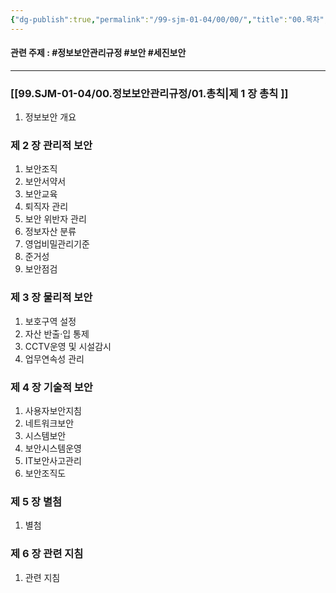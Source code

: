 ```yaml
---
{"dg-publish":true,"permalink":"/99-sjm-01-04/00/00/","title":"00.목차","tags":["정보보안관리규정","보안","세진보안","gardenEntry","gardenEntry"],"noteIcon":"","created":"","updated":""}
---
```



#### 관련 주제 : #정보보안관리규정 #보안 #세진보안 
---

### [[99.SJM-01-04/00.정보보안관리규정/01.총칙\|제 1 장 총칙 ]]

1. 정보보안 개요

### 제 2 장 관리적 보안

1. 보안조직
2. 보안서약서
3. 보안교육
4. 퇴직자 관리
5. 보안 위반자 관리
6. 정보자산 분류
7. 영업비밀관리기준
8. 준거성
9. 보안점검

### 제 3 장 물리적 보안

1. 보호구역 설정
2. 자산 반출·입 통제
3. CCTV운영 및 시설감시
4. 업무연속성 관리

### 제 4 장 기술적 보안

1. 사용자보안지침
2. 네트워크보안
3. 시스템보안
4. 보안시스템운영
5. IT보안사고관리
6. 보안조직도

### 제 5 장 별첨

1. 별첨

### 제 6 장 관련 지침

1. 관련 지침